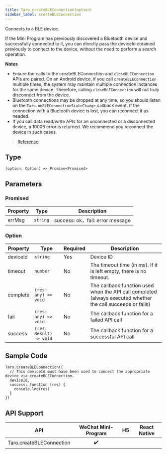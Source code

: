 ```yaml
---
title: Taro.createBLEConnection(option)
sidebar_label: createBLEConnection
---
```


Connects to a BLE device.

If the Mini Program has previously discovered a Bluetooth device and successfully connected to it, you can directly pass the deviceId obtained previously to connect to the device, without the need to perform a search operation.

**Notes**
- Ensure the calls to the createBLEConnection and `closeBLEConnection` APIs are paired. On an Android device, if you call `createBLEConnection` multiple times, the system may maintain multiple connection instances for the same device. Therefore, calling `closeBLEConnection` will not truly disconnect from the device.
- Bluetooth connections may be dropped at any time, so you should listen on the `Taro.onBLEConnectionStateChange` callback event. If the connection with a Bluetooth device is lost, you can reconnect it as needed.
- If you call data read/write APIs for an unconnected or a disconnected device, a 10006 error is returned. We recommend you reconnect the device in such cases.


> [Reference](https://developers.weixin.qq.com/miniprogram/en/dev/api/device/bluetooth-ble/wx.createBLEConnection.html)

## Type

```tsx
(option: Option) => Promise<Promised>
```

## Parameters

### Promised

<table>
  <thead>
    <tr>
      <th>Property</th>
      <th>Type</th>
      <th>Description</th>
    </tr>
  </thead>
  <tbody>
    <tr>
      <td>errMsg</td>
      <td><code>string</code></td>
      <td>success: ok，fail: error message</td>
    </tr>
  </tbody>
</table>

### Option

<table>
  <thead>
    <tr>
      <th>Property</th>
      <th>Type</th>
      <th style={{ textAlign: "center"}}>Required</th>
      <th>Description</th>
    </tr>
  </thead>
  <tbody>
    <tr>
      <td>deviceId</td>
      <td><code>string</code></td>
      <td style={{ textAlign: "center"}}>Yes</td>
      <td>Device ID</td>
    </tr>
    <tr>
      <td>timeout</td>
      <td><code>number</code></td>
      <td style={{ textAlign: "center"}}>No</td>
      <td>The timeout time (in ms). If it is left empty, there is no timeout.</td>
    </tr>
    <tr>
      <td>complete</td>
      <td><code>(res: any) =&gt; void</code></td>
      <td style={{ textAlign: "center"}}>No</td>
      <td>The callback function used when the API call completed (always executed whether the call succeeds or fails)</td>
    </tr>
    <tr>
      <td>fail</td>
      <td><code>(res: any) =&gt; void</code></td>
      <td style={{ textAlign: "center"}}>No</td>
      <td>The callback function for a failed API call</td>
    </tr>
    <tr>
      <td>success</td>
      <td><code>(res: Result) =&gt; void</code></td>
      <td style={{ textAlign: "center"}}>No</td>
      <td>The callback function for a successful API call</td>
    </tr>
  </tbody>
</table>

## Sample Code

```tsx
Taro.createBLEConnection({
  // This deviceId must have been used to connect the appropriate device via createBLEConnection.
  deviceId,
  success: function (res) {
    console.log(res)
  }
})
```

## API Support

| API | WeChat Mini-Program | H5 | React Native |
| :---: | :---: | :---: | :---: |
| Taro.createBLEConnection | ✔️ |  |  |
